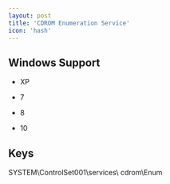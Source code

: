 ```yaml
---
layout: post
title: 'CDROM Enumeration Service'
icon: 'hash'
---
```


## Windows Support

- XP

- 7

- 8

- 10



## Keys

SYSTEM\ControlSet001\services\ cdrom\Enum


